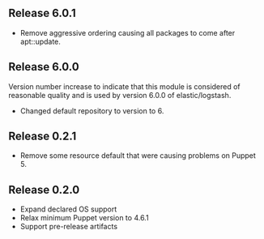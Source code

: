 ## Release 6.0.1

- Remove aggressive ordering causing all packages to come after apt::update.

## Release 6.0.0

Version number increase to indicate that this module is considered of reasonable
quality and is used by version 6.0.0 of elastic/logstash.

- Changed default repository to version to 6.

## Release 0.2.1

- Remove some resource default that were causing problems on Puppet 5.

## Release 0.2.0

- Expand declared OS support
- Relax minimum Puppet version to 4.6.1
- Support pre-release artifacts
